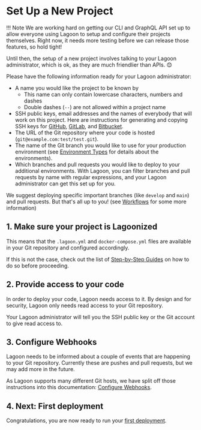 # Set Up a New Project

!!! Note
    We are working hard on getting our CLI and GraphQL API set up to allow everyone using Lagoon to setup and configure their projects themselves. Right now, it needs more testing before we can release those features, so hold tight!

Until then, the setup of a new project involves talking to your Lagoon administrator, which is ok, as they are much friendlier than APIs. 😊

Please have the following information ready for your Lagoon administrator:

* A name you would like the project to be known by
  * This name can only contain lowercase characters, numbers and dashes
  * Double dashes (`--`) are not allowed within a project name
* SSH public keys, email addresses and the names of everybody that will work on this project. Here are instructions for generating and copying SSH keys for [GitHub](https://help.github.com/en/github/authenticating-to-github/connecting-to-github-with-ssh), [GitLab](https://docs.gitlab.com/ee/ssh/), and [Bitbucket](https://confluence.atlassian.com/bitbucket/set-up-an-ssh-key-728138079.html).
* The URL of the Git repository where your code is hosted \(`git@example.com:test/test.git`\).
* The name of the Git branch you would like to use for your production environment \(see [Environment Types](../using-lagoon-advanced/environment-types.md) for details about the environments\).
* Which branches and pull requests you would like to deploy to your additional environments. With Lagoon, you can filter branches and pull requests by name with regular expressions, and your Lagoon administrator can get this set up for you.

We suggest deploying specific important branches \(like `develop` and `main`\) and pull requests. But that's all up to you! \(see [Workflows](../using-lagoon-advanced/workflows.md) for some more information\)

## 1. Make sure your project is Lagoonized

This means that the `.lagoon.yml` and `docker-compose.yml` files are available in your Git repository and configured accordingly.

If this is not the case, check out the list of [Step-by-Step Guides](index.md) on how to do so before proceeding.

## 2. Provide access to your code

In order to deploy your code, Lagoon needs access to it. By design and for security, Lagoon only needs read access to your Git repository.

Your Lagoon administrator will tell you the SSH public key or the Git account to give read access to.

## 3. Configure Webhooks

Lagoon needs to be informed about a couple of events that are happening to your Git repository. Currently these are pushes and pull requests, but we may add more in the future.

As Lagoon supports many different Git hosts, we have split off those instructions into this documentation: [Configure Webhooks](configure-webhooks.md).

## 4. Next: First deployment

Congratulations, you are now ready to run your [first deployment](first-deployment.md).
